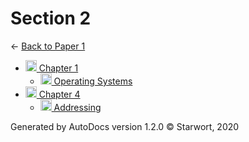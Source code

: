 <style>img{height:18px;margin-bottom:-3px}</style>
# Section 2

← [Back to Paper 1](..)

- [![Folder](https://starwort.github.io/computer-science/icon-splw.png) Chapter 1](chapter_1/index.html)
  - [![MD file](https://img.icons8.com/windows/512/4a90e2/regular-document.png) Operating Systems](chapter_1/operating_systems.html)
- [![Folder](https://starwort.github.io/computer-science/icon-splw.png) Chapter 4](chapter_4/index.html)
  - [![MD file](https://img.icons8.com/windows/512/4a90e2/regular-document.png) Addressing](chapter_4/addressing.html)

Generated by AutoDocs version 1.2.0 © Starwort, 2020
